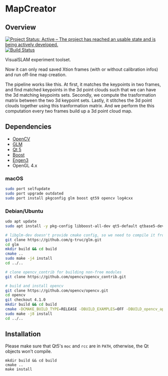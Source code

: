 # MapCreator

## Overview
[![Project Status: Active – The project has reached an usable state and is being actively developed.](http://www.repostatus.org/badges/latest/active.svg)](http://www.repostatus.org/#active)
[![Build Status](https://travis-ci.org/kunlin596/MapCreator.svg?branch=master)](https://travis-ci.org/kunlin596/MapCreator)

VisualSLAM experiment toolset.

Now it can only read saved Xtion frames (with or without calibration infos) and run off-line map creation.

The pipeline works like this. At first, it matches the keypoints in two frames, and find matched keypoints in the 3d point clouds such that we can have the 3d matching keypoints sets. Secondly, we compute the trasformation matrix between the two 3d keypoint sets. Lastly, it stitches the 3d point clouds together using this tranformation matrix. And we perform the this computation every two frames build up a 3d point cloud map.

## Dependencies

* [OpenCV](https://opencv.org)
* [GLM](https://glm.g-truc.net/0.9.9/index.html)
* [Qt 5](https://www.qt.io)
* [Boost](https://www.boost.org)
* [Engen3](https://eigen.tuxfamily.org/dox)
* OpenGL 4.x

### macOS
```bash
sudo port selfupdate
sudo port upgrade outdated
sudo port install pkgconfig glm boost qt59 opencv log4cxx
```
### Debian/Ubuntu
```bash
udo apt update
sudo apt install -y pkg-config libboost-all-dev qt5-default qtbase5-dev qtdeclarative5-dev libqt5opengl5-dev libeigen3-dev liblog4cxx-dev

# libglm-dev doesn't provide cmake config, so we need to compile it from source
git clone https://github.com/g-truc/glm.git
cd glm
mkdir build && cd build
cmake ..
sudo make -j4 install
cd ../..

# clone opencv_contrib for building non-free modules
git clone https://github.com/opencv/opencv_contrib.git

# build and install opencv
git clone https://github.com/opencv/opencv.git
cd opencv 
git checkout 4.1.0
mkdir build && cd build
cmake -DCMAKE_BUILD_TYPE=RELEASE -DBUILD_EXAMPLES=OFF -DBUILD_opencv_apps=OFF -DBUILD_DOCS=OFF -DBUILD_PERF_TESTS=OFF -DBUILD_TESTS=OFF -DOPENCV_EXTRA_MODULES_PATH=../../opencv_contrib/modules ..
sudo make -j8 install
cd ../..
```

## Installation

Please make sure that Qt5's `moc` and `rcc` are in `PATH`, otherwise, the Qt objects won't compile.

```
mkdir build && cd build
cmake ..
make install
```
